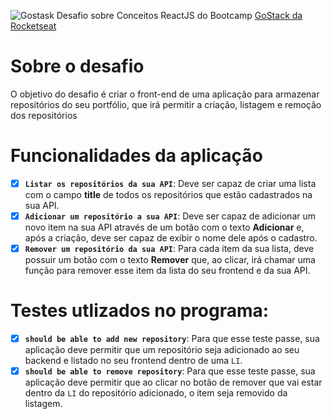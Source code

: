 ![Gostask](https://camo.githubusercontent.com/d25397e9df01fe7882dcc1cbc96bdf052ffd7d0c/68747470733a2f2f73746f726167652e676f6f676c65617069732e636f6d2f676f6c64656e2d77696e642f626f6f7463616d702d676f737461636b2f6865616465722d6465736166696f732e706e67)
Desafio sobre Conceitos ReactJS do Bootcamp [GoStack da Rocketseat](https://rocketseat.com.br/gostack)

# Sobre o desafio

O objetivo do desafio é criar o front-end de uma aplicação para armazenar repositórios do seu portfólio, que irá permitir a criação, listagem e remoção dos repositórios

# Funcionalidades da aplicação

- [x]  **`Listar os repositórios da sua API`**: Deve ser capaz de criar uma lista com o campo **title** de todos os repositórios que estão cadastrados na sua API.
- [x]  **`Adicionar um repositório a sua API`**: Deve ser capaz de adicionar um novo item na sua API através de um botão com o texto **Adicionar** e, após a criação, deve ser capaz de exibir o nome dele após o cadastro.
- [x]  **`Remover um repositório da sua API`**: Para cada item da sua lista, deve possuir um botão com o texto **Remover** que, ao clicar, irá chamar uma função para remover esse item da lista do seu frontend e da sua API.

# Testes utlizados no programa:

- [x]  **`should be able to add new repository`**: Para que esse teste passe, sua aplicação deve permitir que um repositório seja adicionado ao seu backend e listado no seu frontend dentro de uma `LI`.
- [x]  **`should be able to remove repository`**: Para que esse teste passe, sua aplicação deve permitir que ao clicar no botão de remover que vai estar dentro da `LI` do repositório adicionado, o item seja removido da listagem.
